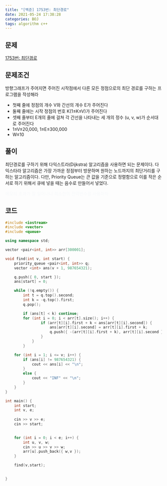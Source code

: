 ```yaml
---
title: "[백준] 1753번: 최단경로"
date: 2021-05-24 17:38:28
categories: BOJ
tags: algorithm c++ 
---
```

## 문제

[1753번: 최단경로](https://www.acmicpc.net/problem/1753)

## 문제조건

방향그래프가 주어지면 주어진 시작점에서 다른 모든 정점으로의 최단 경로를 구하는 프로그램을 작성해라

- 첫째 줄에 정점의 개수 V와 간선의 개수 E가 주어진다
- 둘째 줄에는 시작 정점의 번호 K(1≤K≤V)가 주어진다
- 셋째 줄부터 E개의 줄에 걸쳐 각 간선을 나타내는 세 개의 정수 (u, v, w)가 순서대로 주어진다
- 1≤V≤20,000, 1≤E≤300,000
- W≤10

## 풀이

최단경로를 구하기 위해 다익스트라(Dijkstra) 알고리즘을 사용하면 되는 문제이다. 다익스타라 알고리즘은 가장 가까운 정점부터 방문하며 원하는 노드까지의 최단거리를 구하는 알고리즘이다. 다만, Priority Queue는 큰 값을 기준으로 정렬함으로 이를 작은 순서로 하기 위해서 큐에 넣을 때는 음수로 만들어서 넣었다.

<font color='#f6f8fa'>메모리 초과가 잘 일어나니 최소한의 전역변수를 사용하자</font>

## 코드

```cpp
#include <iostream>
#include <vector>
#include <queue>

using namespace std;

vector <pair<int, int>> arr[300001];

void find(int v, int start) {
	priority_queue <pair<int, int>> q;
	vector <int> ans(v + 1, 987654321);

	q.push({ 0, start });
	ans[start] = 0;

	while (!q.empty()) {
		int t = q.top().second;
		int k = -q.top().first;
		q.pop();

		if (ans[t] < k) continue;
		for (int i = 0; i < arr[t].size(); i++) {
				if (arr[t][i].first + k < ans[arr[t][i].second]) {
					ans[arr[t][i].second] = arr[t][i].first + k;
					q.push({ -(arr[t][i].first + k), arr[t][i].second });
				}
			}
		}

	for (int i = 1; i <= v; i++) {
		if (ans[i] != 987654321) {
			cout << ans[i] << "\n";
		}
		else {
			cout << "INF" << "\n";
		}
	}
}

int main() {
	int start;
	int v, e;
	
	cin >> v >> e;
	cin >> start;

	
	for (int i = 0; i < e; i++) {
		int u, v, w;
		cin >> u >> v >> w;
		arr[u].push_back({ w,v });
	}

	find(v,start);

	
}
```
